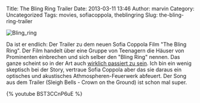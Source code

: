 Title: The Bling Ring Trailer
Date: 2013-03-11 13:46
Author: marvin
Category: Uncategorized
Tags: movies, sofiacoppola, theblingring
Slug: the-bling-ring-trailer

![Bling_ring]({filename}/images/Bling_ring.jpg)

Da ist er endlich: Der Trailer zu dem neuen Sofia Coppola Film "The
Bling Ring". Der Film handelt über eine Gruppe von Teenagern die Häuser
von Prominenten einbrechen und sich selber den "Bling Ring" nennen. Das
ganze scheint so in der Art auch [wirklich passiert zu
sein](https://en.wikipedia.org/wiki/Bling_Ring). Ich bin ein wenig
skeptisch bei der Story, vertraue Sofia Coppola aber das sie daraus ein
optisches und akustisches Athmospheren-Feuerwerk abfeuert. Der Song aus
dem Trailer (Sleigh Bells - Crown on the Ground) ist schon mal super.

{% youtube BST3CCnP6uE %}

